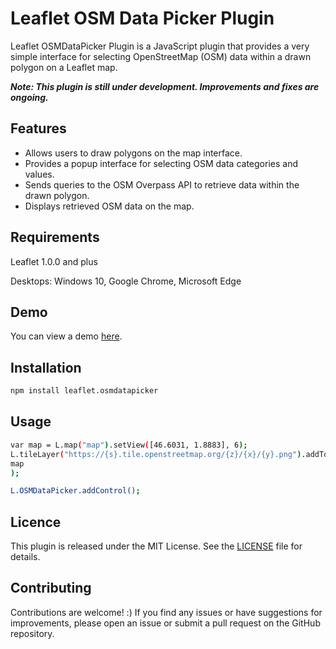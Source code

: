 # Leaflet OSM Data Picker Plugin

Leaflet OSMDataPicker Plugin is a JavaScript plugin that provides a very simple interface for selecting OpenStreetMap (OSM) data within a drawn polygon on a Leaflet map.

**_Note: This plugin is still under development. Improvements and fixes are ongoing._**

## Features

- Allows users to draw polygons on the map interface.
- Provides a popup interface for selecting OSM data categories and values.
- Sends queries to the OSM Overpass API to retrieve data within the drawn polygon.
- Displays retrieved OSM data on the map.

## Requirements

Leaflet 1.0.0 and plus

Desktops: Windows 10, Google Chrome, Microsoft Edge

## Demo

You can view a demo [here](https://amrhh.github.io/Leaflet.OSMDataPicker/).

## Installation

```bash
npm install leaflet.osmdatapicker
```

## Usage

```bash
var map = L.map("map").setView([46.6031, 1.8883], 6);
L.tileLayer("https://{s}.tile.openstreetmap.org/{z}/{x}/{y}.png").addTo(
map
);

L.OSMDataPicker.addControl();
```

## Licence

This plugin is released under the MIT License. See the [LICENSE](https://opensource.org/license/mit/) file for details.

## Contributing

Contributions are welcome! :) If you find any issues or have suggestions for improvements, please open an issue or submit a pull request on the GitHub repository.

